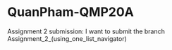 # QuanPham-QMP20A

Assignment 2 submission: I want to submit the branch Assignment_2_(using_one_list_navigator)
